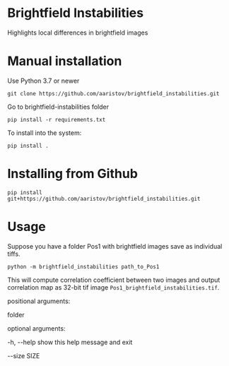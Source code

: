 # Brightfield Instabilities
Highlights local differences in brightfield images

# Manual installation

Use Python 3.7 or newer

`git clone https://github.com/aaristov/brightfield_instabilities.git`

Go to brightfield-instabilities folder

`pip install -r requirements.txt`

To install into the system:

`pip install .`

# Installing from Github

`pip install git+https://github.com/aaristov/brightfield_instabilities.git`

# Usage

Suppose you have a folder Pos1 with brightfield images save as individual tiffs.

`python -m brightfield_instabilities path_to_Pos1`

This will compute correlation coefficient between two images and output correlation map as 32-bit tif image `Pos1_brightfield_instabilities.tif`.

positional arguments:

  folder

optional arguments:

  -h, --help   show this help message and exit

  --size SIZE


